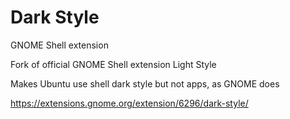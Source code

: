 # Dark Style
GNOME Shell extension

Fork of official GNOME Shell extension Light Style

Makes Ubuntu use shell dark style but not apps, as GNOME does

https://extensions.gnome.org/extension/6296/dark-style/
